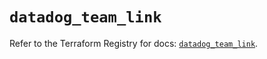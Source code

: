 # `datadog_team_link`

Refer to the Terraform Registry for docs: [`datadog_team_link`](https://registry.terraform.io/providers/datadog/datadog/3.48.0/docs/resources/team_link).
